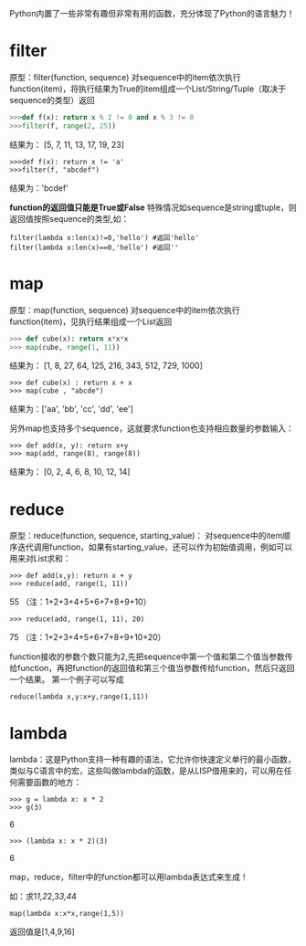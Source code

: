 
Python内置了一些非常有趣但非常有用的函数，充分体现了Python的语言魅力！

# filter
原型：filter(function, sequence)
对sequence中的item依次执行function(item)，将执行结果为True的item组成一个List/String/Tuple（取决于sequence的类型）返回
```python
>>>def f(x): return x % 2 != 0 and x % 3 != 0 
>>>filter(f, range(2, 25)) 
```
结果为： [5, 7, 11, 13, 17, 19, 23]
```
>>>def f(x): return x != 'a' 
>>>filter(f, "abcdef") 
```
结果为：'bcdef'

**function的返回值只能是True或False**
特殊情况如sequence是string或tuple，则返回值按照sequence的类型,如：
```
filter(lambda x:len(x)!=0,'hello') #返回'hello'
filter(lambda x:len(x)==0,'hello') #返回''
```

# map
原型：map(function, sequence) 
对sequence中的item依次执行function(item)，见执行结果组成一个List返回
```python
>>> def cube(x): return x*x*x 
>>> map(cube, range(1, 11)) 
```
结果为： [1, 8, 27, 64, 125, 216, 343, 512, 729, 1000]
```
>>> def cube(x) : return x + x
>>> map(cube , "abcde") 
```
结果为：['aa', 'bb', 'cc', 'dd', 'ee']

另外map也支持多个sequence，这就要求function也支持相应数量的参数输入：
```
>>> def add(x, y): return x+y 
>>> map(add, range(8), range(8)) 
```
结果为： [0, 2, 4, 6, 8, 10, 12, 14]

# reduce
原型：reduce(function, sequence, starting_value)：
对sequence中的item顺序迭代调用function，如果有starting_value，还可以作为初始值调用，例如可以用来对List求和：
```
>>> def add(x,y): return x + y 
>>> reduce(add, range(1, 11)) 
```
55 （注：1+2+3+4+5+6+7+8+9+10）
```
>>> reduce(add, range(1, 11), 20) 
```
75 （注：1+2+3+4+5+6+7+8+9+10+20）

function接收的参数个数只能为2,先把sequence中第一个值和第二个值当参数传给function，再把function的返回值和第三个值当参数传给function，然后只返回一个结果。
第一个例子可以写成
```
reduce(lambda x,y:x+y,range(1,11))
```

# lambda
lambda：这是Python支持一种有趣的语法，它允许你快速定义单行的最小函数，类似与C语言中的宏，这些叫做lambda的函数，是从LISP借用来的，可以用在任何需要函数的地方： 
```
>>> g = lambda x: x * 2 
>>> g(3) 
```
6 
```
>>> (lambda x: x * 2)(3) 
```
6

map，reduce，filter中的function都可以用lambda表达式来生成！

如：求1*1,2*2,3*3,4*4
```
map(lambda x:x*x,range(1,5))
```
返回值是[1,4,9,16]
